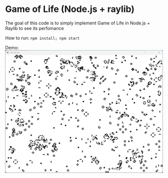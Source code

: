 # Game of Life (Node.js + raylib)
The goal of this code is to simply implement Game of Life in Node.js + Raylib to see its perfomance

How to run:
``
npm install; npm start
``

Demo:
![Demonstração do Game of Life](./assets/demo.gif)